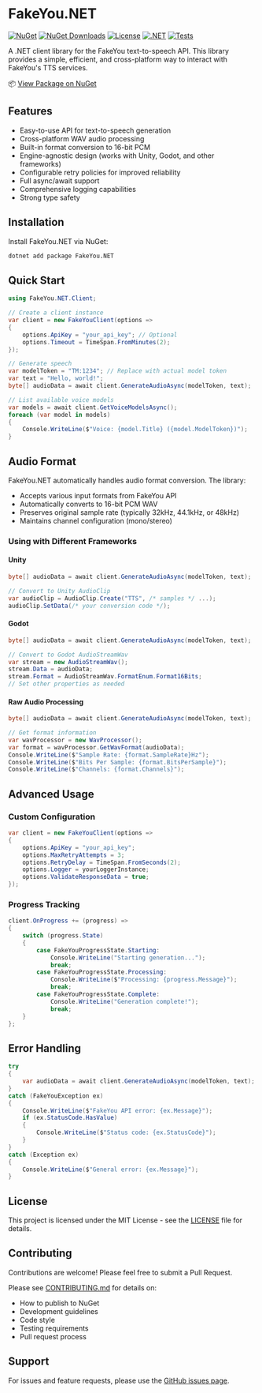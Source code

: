 # FakeYou.NET
[![NuGet](https://img.shields.io/nuget/v/FakeYou.NET.svg)](https://www.nuget.org/packages/FakeYou.NET)
[![NuGet Downloads](https://img.shields.io/nuget/dt/FakeYou.NET.svg)](https://www.nuget.org/packages/FakeYou.NET)
[![License](https://img.shields.io/github/license/SpongeEngine/FakeYou.NET)](LICENSE)
[![.NET](https://img.shields.io/badge/.NET-6.0%20%7C%207.0%20%7C%208.0%2B-512BD4)](https://dotnet.microsoft.com/download)
[![Tests](https://github.com/SpongeEngine/FakeYou.NET/actions/workflows/test.yml/badge.svg)](https://github.com/SpongeEngine/FakeYou.NET/actions/workflows/test.yml)

A .NET client library for the FakeYou text-to-speech API. This library provides a simple, efficient, and cross-platform way to interact with FakeYou's TTS services.

📦 [View Package on NuGet](https://www.nuget.org/packages/FakeYou.NET)

## Features
- Easy-to-use API for text-to-speech generation
- Cross-platform WAV audio processing
- Built-in format conversion to 16-bit PCM
- Engine-agnostic design (works with Unity, Godot, and other frameworks)
- Configurable retry policies for improved reliability
- Full async/await support
- Comprehensive logging capabilities
- Strong type safety

## Installation
Install FakeYou.NET via NuGet:
```bash
dotnet add package FakeYou.NET
```

## Quick Start
```csharp
using FakeYou.NET.Client;

// Create a client instance
var client = new FakeYouClient(options =>
{
    options.ApiKey = "your_api_key"; // Optional
    options.Timeout = TimeSpan.FromMinutes(2);
});

// Generate speech
var modelToken = "TM:1234"; // Replace with actual model token
var text = "Hello, world!";
byte[] audioData = await client.GenerateAudioAsync(modelToken, text);

// List available voice models
var models = await client.GetVoiceModelsAsync();
foreach (var model in models)
{
    Console.WriteLine($"Voice: {model.Title} ({model.ModelToken})");
}
```

## Audio Format
FakeYou.NET automatically handles audio format conversion. The library:
- Accepts various input formats from FakeYou API
- Automatically converts to 16-bit PCM WAV
- Preserves original sample rate (typically 32kHz, 44.1kHz, or 48kHz)
- Maintains channel configuration (mono/stereo)

### Using with Different Frameworks

#### Unity
```csharp
byte[] audioData = await client.GenerateAudioAsync(modelToken, text);

// Convert to Unity AudioClip
var audioClip = AudioClip.Create("TTS", /* samples */ ...);
audioClip.SetData(/* your conversion code */);
```

#### Godot
```csharp
byte[] audioData = await client.GenerateAudioAsync(modelToken, text);

// Convert to Godot AudioStreamWav
var stream = new AudioStreamWav();
stream.Data = audioData;
stream.Format = AudioStreamWav.FormatEnum.Format16Bits;
// Set other properties as needed
```

#### Raw Audio Processing
```csharp
byte[] audioData = await client.GenerateAudioAsync(modelToken, text);

// Get format information
var wavProcessor = new WavProcessor();
var format = wavProcessor.GetWavFormat(audioData);
Console.WriteLine($"Sample Rate: {format.SampleRate}Hz");
Console.WriteLine($"Bits Per Sample: {format.BitsPerSample}");
Console.WriteLine($"Channels: {format.Channels}");
```

## Advanced Usage

### Custom Configuration
```csharp
var client = new FakeYouClient(options =>
{
    options.ApiKey = "your_api_key";
    options.MaxRetryAttempts = 3;
    options.RetryDelay = TimeSpan.FromSeconds(2);
    options.Logger = yourLoggerInstance;
    options.ValidateResponseData = true;
});
```

### Progress Tracking
```csharp
client.OnProgress += (progress) =>
{
    switch (progress.State)
    {
        case FakeYouProgressState.Starting:
            Console.WriteLine("Starting generation...");
            break;
        case FakeYouProgressState.Processing:
            Console.WriteLine($"Processing: {progress.Message}");
            break;
        case FakeYouProgressState.Complete:
            Console.WriteLine("Generation complete!");
            break;
    }
};
```

## Error Handling
```csharp
try
{
    var audioData = await client.GenerateAudioAsync(modelToken, text);
}
catch (FakeYouException ex)
{
    Console.WriteLine($"FakeYou API error: {ex.Message}");
    if (ex.StatusCode.HasValue)
    {
        Console.WriteLine($"Status code: {ex.StatusCode}");
    }
}
catch (Exception ex)
{
    Console.WriteLine($"General error: {ex.Message}");
}
```

## License
This project is licensed under the MIT License - see the [LICENSE](LICENSE) file for details.

## Contributing
Contributions are welcome! Please feel free to submit a Pull Request.

Please see [CONTRIBUTING.md](CONTRIBUTING.md) for details on:
- How to publish to NuGet
- Development guidelines
- Code style
- Testing requirements
- Pull request process

## Support
For issues and feature requests, please use the [GitHub issues page](https://github.com/SpongeEngine/FakeYou.NET/issues).
